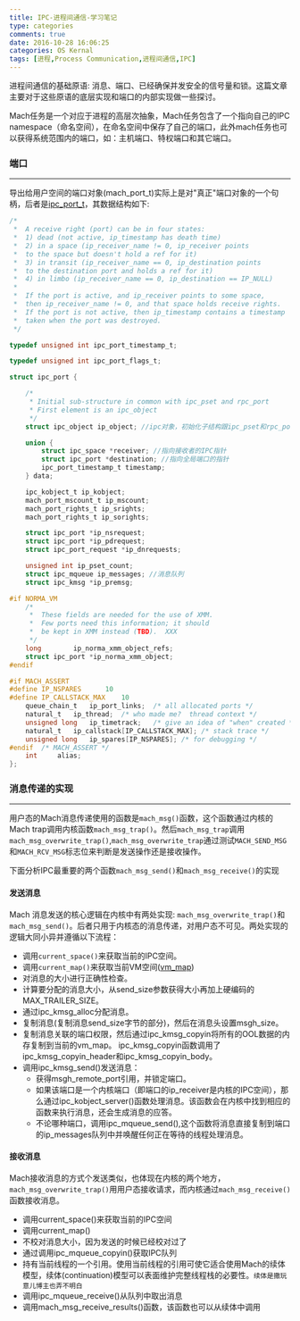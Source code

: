 ```yaml
---
title: IPC-进程间通信-学习笔记
type: categories
comments: true
date: 2016-10-28 16:06:25
categories: OS Kernal
tags: [进程,Process Communication,进程间通信,IPC]
---
```


进程间通信的基础原语: 消息、端口、已经确保并发安全的信号量和锁。这篇文章主要对于这些原语的底层实现和端口的内部实现做一些探讨。

Mach任务是一个对应于进程的高层次抽象，Mach任务包含了一个指向自己的IPC namespace（命名空间），在命名空间中保存了自己的端口，此外mach任务也可以获得系统范围内的端口，如：主机端口、特权端口和其它端口。

<!--more-->
### 端口
---

导出给用户空间的端口对象(mach_port_t)实际上是对"真正"端口对象的一个句柄，后者是[ipc_port_t](https://opensource.apple.com/source/xnu/xnu-344/osfmk/ipc/ipc_port.h)，其数据结构如下:
```C
/*
 *  A receive right (port) can be in four states:
 *	1) dead (not active, ip_timestamp has death time)
 *	2) in a space (ip_receiver_name != 0, ip_receiver points
 *	to the space but doesn't hold a ref for it)
 *	3) in transit (ip_receiver_name == 0, ip_destination points
 *	to the destination port and holds a ref for it)
 *	4) in limbo (ip_receiver_name == 0, ip_destination == IP_NULL)
 *
 *  If the port is active, and ip_receiver points to some space,
 *  then ip_receiver_name != 0, and that space holds receive rights.
 *  If the port is not active, then ip_timestamp contains a timestamp
 *  taken when the port was destroyed.
 */

typedef unsigned int ipc_port_timestamp_t;

typedef unsigned int ipc_port_flags_t;

struct ipc_port {

	/*
	 * Initial sub-structure in common with ipc_pset and rpc_port
	 * First element is an ipc_object
	 */
	struct ipc_object ip_object; //ipc对象，初始化子结构跟ipc_pset和rpc_port一致。

	union {
		struct ipc_space *receiver; //指向接收者的IPC指针
		struct ipc_port *destination; //指向全局端口的指针
		ipc_port_timestamp_t timestamp;
	} data;

	ipc_kobject_t ip_kobject;
	mach_port_mscount_t ip_mscount;
	mach_port_rights_t ip_srights;
	mach_port_rights_t ip_sorights;

	struct ipc_port *ip_nsrequest;
	struct ipc_port *ip_pdrequest;
	struct ipc_port_request *ip_dnrequests;

	unsigned int ip_pset_count;
	struct ipc_mqueue ip_messages; //消息队列
	struct ipc_kmsg *ip_premsg;

#if	NORMA_VM
	/*
	 *	These fields are needed for the use of XMM.
	 *	Few ports need this information; it should
	 *	be kept in XMM instead (TBD).  XXX
	 */
	long		ip_norma_xmm_object_refs;
	struct ipc_port	*ip_norma_xmm_object;
#endif

#if	MACH_ASSERT
#define	IP_NSPARES		10
#define	IP_CALLSTACK_MAX	10
	queue_chain_t	ip_port_links;	/* all allocated ports */
	natural_t	ip_thread;	/* who made me?  thread context */
	unsigned long	ip_timetrack;	/* give an idea of "when" created */
	natural_t	ip_callstack[IP_CALLSTACK_MAX]; /* stack trace */
	unsigned long	ip_spares[IP_NSPARES]; /* for debugging */
#endif	/* MACH_ASSERT */
	int		alias;
};
```

### 消息传递的实现
---
用户态的Mach消息传递使用的函数是`mach_msg()`函数，这个函数通过内核的Mach trap调用内核函数`mach_msg_trap()`。然后`mach_msg_trap`调用`mach_msg_overwrite_trap()`,`mach_msg_overwrite_trap`通过测试`MACH_SEND_MSG`和`MACH_RCV_MSG`标志位来判断是发送操作还是接收操作。

下面分析IPC最重要的两个函数`mach_msg_send()`和`mach_msg_receive()`的实现

#### 发送消息

Mach 消息发送的核心逻辑在内核中有两处实现: `mach_msg_overwrite_trap()`和`mach_msg_send()`。后者只用于内核态的消息传递，对用户态不可见。两处实现的逻辑大同小异并遵循以下流程：
- 调用`current_space()`来获取当前的IPC空间。
- 调用`current_map()`来获取当前VM空间([vm_map](https://www.freebsd.org/cgi/man.cgi?query=vm_map&sektion=9&apropos=0&manpath=FreeBSD+11-current))
- 对消息的大小进行正确性检查。
- 计算要分配的消息大小，从send_size参数获得大小再加上硬编码的MAX_TRAILER_SIZE。
- 通过ipc_kmsg_alloc分配消息。
- 复制消息(复制消息send_size字节的部分)，然后在消息头设置msgh_size。
- 复制消息关联的端口权限，然后通过ipc_kmsg_copyin将所有的OOL数据的内存复制到当前的vm_map。 ipc_kmsg_copyin函数调用了ipc_kmsg_copyin_header和ipc_kmsg_copyin_body。
- 调用ipc_kmsg_send()发送消息：
	- 获得msgh_remote_port引用，并锁定端口。
	- 如果该端口是一个内核端口（即端口的ip_receiver是内核的IPC空间），那么通过ipc_kobject_server()函数处理消息。该函数会在内核中找到相应的函数来执行消息，还会生成消息的应答。
	- 不论哪种端口，调用ipc_mqueue_send(),这个函数将消息直接复制到端口的ip_messages队列中并唤醒任何正在等待的线程处理消息。

#### 接收消息

Mach接收消息的方式个发送类似，也体现在内核的两个地方，`mach_msg_overwrite_trap()`用用户态接收请求，而内核通过`mach_msg_receive()`函数接收消息。
- 调用current_space()来获取当前的IPC空间
- 调用current_map()
- 不校对消息大小，因为发送的时候已经校对过了
- 通过调用ipc_mqueue_copyin()获取IPC队列
- 持有当前线程的一个引用。使用当前线程的引用可使它适合使用Mach的续体模型，续体(continuation)模型可以表面维护完整线程栈的必要性。`续体是撒玩意儿博主也弄不明白`
- 调用ipc_mqueue_receive()从队列中取出消息
- 调用mach_msg_receive_results()函数，该函数也可以从续体中调用

